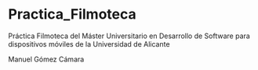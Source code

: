 # Practica_Filmoteca

Práctica Filmoteca del Máster Universitario en Desarrollo de Software para dispositivos móviles de la Universidad de Alicante


Manuel Gómez Cámara
